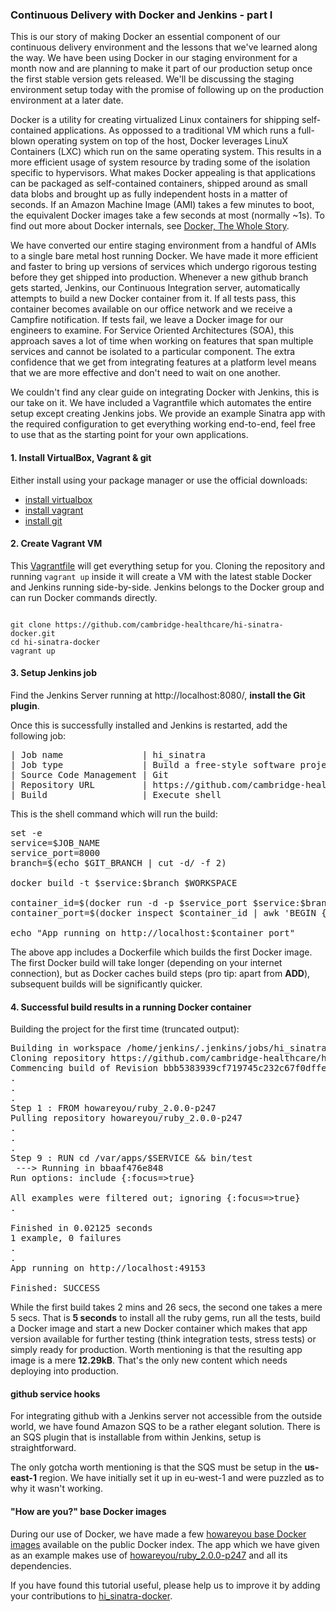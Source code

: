 ### Continuous Delivery with Docker and Jenkins - part I 

This is our story of making Docker an essential component of our
continuous delivery environment and the lessons that we've learned along
the way. We have been using Docker in our staging environment for a month
now and are planning to make it part of our production setup once the
first stable version gets released. We'll be discussing the staging
environment setup today with the promise of following up on the
production environment at a later date.

Docker is a utility for creating virtualized Linux containers for
shipping self-contained applications. As oppossed to a traditional VM
which runs a full-blown operating system on top of the host, Docker
leverages LinuX Containers (LXC) which run on the same operating system.
This results in a more efficient usage of system resource by trading
some of the isolation specific to hypervisors. What makes Docker
appealing is that applications can be packaged as self-contained
containers, shipped around as small data blobs and brought up as fully
independent hosts in a matter of seconds. If an Amazon Machine Image
(AMI) takes a few minutes to boot, the equivalent Docker images take a
few seconds at most (normally ~1s). To find out more about Docker
internals, see [Docker, The Whole Story](http://www.docker.io/the_whole_story/).

We have converted our entire staging environment from a handful of AMIs
to a single bare metal host running Docker. We have made it more
efficient and faster to bring up versions of services which undergo
rigorous testing before they get shipped into production. Whenever a new
github branch gets started, Jenkins, our Continuous Integration server,
automatically attempts to build a new Docker container from it. If all
tests pass, this container becomes available on our office network and we receive a
Campfire notification. If tests fail, we leave a Docker image for our
engineers to examine. For Service Oriented Architectures (SOA), this
approach saves a lot of time when working on features that span multiple
services and cannot be isolated to a particular component. The extra
confidence that we get from integrating features at a platform level
means that we are more effective and don't need to wait on one another.

We couldn't find any clear guide on integrating Docker with Jenkins,
this is our take on it. We have included a Vagrantfile which automates
the entire setup except creating Jenkins jobs. We provide an example
Sinatra app with the required configuration to get everything working
end-to-end, feel free to use that as the starting point for your own
applications.

#### 1. Install VirtualBox, Vagrant & git

Either install using your package manager or use the official downloads:

* [install virtualbox](https://www.virtualbox.org/)
* [install vagrant](http://www.vagrantup.com/)
* [install git](http://git-scm.com/downloads)

#### 2. Create Vagrant VM

This
[Vagrantfile](https://github.com/cambridge-healthcare/hi-sinatra-/blob/master/Vagrantfile)
will get everything setup for you. Cloning the repository and running
`vagrant up` inside it will create a VM with the latest stable Docker and
Jenkins running side-by-side. Jenkins belongs to the Docker group and
can run Docker commands directly.

<code>
git clone https://github.com/cambridge-healthcare/hi-sinatra-docker.git
cd hi-sinatra-docker
vagrant up
</code>

#### 3. Setup Jenkins job

Find the Jenkins Server running at http://localhost:8080/, **install the Git
plugin**.

Once this is successfully installed and Jenkins is restarted, add the following job:

<pre>
| Job name               | hi_sinatra                                                    |
| Job type               | Build a free-style software project                           |
| Source Code Management | Git                                                           |
| Repository URL         | https://github.com/cambridge-healthcare/hi_sinatra-docker.git |
| Build                  | Execute shell                                                 |
</pre>

This is the shell command which will run the build:

<pre>
set -e
service=$JOB_NAME
service_port=8000
branch=$(echo $GIT_BRANCH | cut -d/ -f 2)

docker build -t $service:$branch $WORKSPACE

container_id=$(docker run -d -p $service_port $service:$branch)
container_port=$(docker inspect $container_id | awk 'BEGIN { FS = "\"" } ; /"'$service_port'":/ { print $4 }')

echo "App running on http://localhost:$container_port"
</pre>

The above app includes a Dockerfile which builds the first Docker image.
The first Docker build will take longer (depending on your internet
connection), but as Docker caches build steps (pro tip: apart from
**ADD**), subsequent builds will be significantly quicker.

#### 4. Successful build results in a running Docker container

Building the project for the first time (truncated output):

<pre>
Building in workspace /home/jenkins/.jenkins/jobs/hi_sinatra/workspace
Cloning repository https://github.com/cambridge-healthcare/hi_sinatra-docker.git
Commencing build of Revision bbb5383939cf719745c232c67f0dffe99b639d91 (origin/master, origin/HEAD)
.
.
.
Step 1 : FROM howareyou/ruby_2.0.0-p247
Pulling repository howareyou/ruby_2.0.0-p247
.
.
.
Step 9 : RUN cd /var/apps/$SERVICE && bin/test
 ---> Running in bbaaf476e848
Run options: include {:focus=>true}

All examples were filtered out; ignoring {:focus=>true}
.

Finished in 0.02125 seconds
1 example, 0 failures
.
.
App running on http://localhost:49153

Finished: SUCCESS
</pre>

While the first build takes 2 mins and 26 secs, the second one takes a
mere 5 secs. That is **5 seconds** to install all the ruby gems, run all
the tests, build a Docker image and start a new Docker container which
makes that app version available for further testing (think integration
tests, stress tests) or simply ready for production. Worth mentioning is
that the resulting app image is a mere **12.29kB**. That's the only new
content which needs deploying into production.

#### github service hooks

For integrating github with a Jenkins server not accessible from the
outside world, we have found Amazon SQS to be a rather elegant solution.
There is an SQS plugin that is installable from within Jenkins, setup is
straightforward.

The only gotcha worth mentioning is that the SQS must be setup in the
**us-east-1** region. We have initially set it up in eu-west-1 and were
puzzled as to why it wasn't working.

#### "How are you?" base Docker images

During our use of Docker, we have made a few [howareyou base Docker
images](https://index.docker.io/u/howareyou/) available on the public
Docker index. The app which we have given as an example makes use
of
[howareyou/ruby_2.0.0-p247](https://index.docker.io/u/howareyou/ruby_2.0.0-p247/)
and all its dependencies.

If you have found this tutorial useful, please help us to improve it by adding
your contributions to [hi_sinatra-docker](https://github.com/cambridge-healthcare/hi_sinatra-docker).
